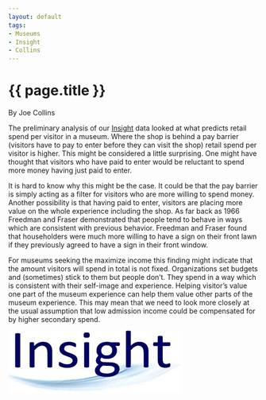```yaml
---
layout: default
tags:
- Museums
- Insight
- Collins
---
```

# {{ page.title }}

By Joe Collins

The preliminary analysis of our [Insight](https://insight.blackradley.com) data looked at what predicts retail spend per visitor in a museum.  Where the shop is behind a pay barrier (visitors have to pay to enter before they can visit the shop) retail spend per visitor is higher.  This might be considered a little surprising.  One might have thought that visitors who have paid to enter would be reluctant to spend more money having just paid to enter.

It is hard to know why this might be the case.  It could be that the pay barrier is simply acting as a filter for visitors who are more willing to spend money.  Another possibility is that having paid to enter, visitors are placing more value on the whole experience including the shop.  As far back as 1966 Freedman and Fraser demonstrated that people tend to behave in ways which are consistent with previous behavior.  Freedman and Fraser found that householders were much more willing to have a sign on their front lawn if they previously agreed to have a sign in their front window.

For museums seeking the maximize income this finding might indicate that the amount visitors will spend in total is not fixed.  Organizations set budgets and (sometimes) stick to them but people don’t.  They spend in a way which is consistent with their self-image and experience.  Helping visitor’s value one part of the museum experience can help them value other parts of the museum experience. This may mean that we need to look more closely at the usual assumption that low admission income could be compensated for by higher secondary spend.

![Insight Logo](/img/InsightLogo.jpg)
